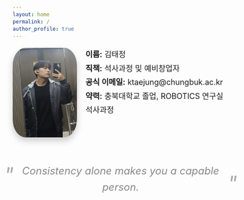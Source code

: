 ```yaml
---
layout: home
permalink: /
author_profile: true
---
```


<style>
  /* 프로필 영역 스타일 */
  .profile-container {
    display: flex;
    align-items: flex-start;
    margin-bottom: 30px;
    margin-top: 20px;
    flex-wrap: wrap; /* 모바일에서 줄바꿈 가능 */
  }

  .profile-container img {
    border-radius: 20%;
    width: 150px; /* 프로필 사진 크기 조정 */
    height: auto; /* 비율 유지 */
    margin-right: 20px;
    margin-bottom: 20px; /* 모바일에서 간격 추가 */
    box-shadow: 0 8px 16px rgba(0, 0, 0, 0.2);
  }

  .profile-details {
    font-size: var(--profile-font-size, 18px);
    line-height: 1.8; /* 줄 간격 */
    flex: 1; /* 내용이 사진 옆에 자연스럽게 위치 */
  }

  .profile-details strong {
    font-weight: bold;
  }

  .profile-details span {
    display: block;
    margin-bottom: 8px;
  }

  /* 인용구 스타일 */
  .blockquote {
    font-size: 24px; /* 크기 조정 */
    line-height: 1.6;
    font-style: italic;
    color: #888;
    text-align: center;
    position: relative;
    margin: 40px 0;
  }

  .blockquote::before,
  .blockquote::after {
    content: '"';
    font-size: 48px;
    color: #aaa;
    position: absolute;
  }

  .blockquote::before {
    top: -10px;
    left: -20px;
  }

  .blockquote::after {
    bottom: -10px;
    right: -20px;
  }

  /* 카테고리 스타일 */
  .category-container {
    display: flex;
    flex-direction: column; /* 세로로 배치 */
    align-items: center; /* 가운데 정렬 */
    gap: 20px; /* 간격 추가 */
    margin-top: 40px;
    padding: 20px;
  }

  .category-item {
    text-align: center;
    font-size: 16px;
    color: #ffffff;
    border-radius: 10px;
    box-shadow: 0 4px 8px rgba(0, 0, 0, 0.2);
    padding: 20px;
    transition: transform 0.3s ease, box-shadow 0.3s ease;
    width: 80%; /* 세로 배치에서 중앙에 적절한 너비 */
  }

  .category-item:hover {
    transform: scale(1.05);
    box-shadow: 0 6px 12px rgba(0, 0, 0, 0.4);
  }

  .category-item a {
    text-decoration: none;
    color: #ffffff;
    font-size: 18px;
    font-weight: bold;
    display: block;
  }

  .category-item a span {
    font-size: 36px; /* 아이콘 크기 조정 */
    display: block;
    color: #f39c12;
    margin-bottom: 10px;
  }

  /* 반응형 스타일 */
  @media (max-width: 768px) {
    .profile-container {
      flex-direction: column; /* 모바일에서 세로 배치 */
      align-items: center; /* 가운데 정렬 */
    }

    .profile-container img {
      margin-right: 0; /* 마진 제거 */
    }

    .category-item {
      width: calc(100% - 40px); /* 모바일에서 전체 너비 사용 */
    }

    .blockquote {
      font-size: 20px; /* 모바일에서 크기 줄임 */
    }
  }
</style>

<div class="profile-container">
  <img src="/images/블로그메인사진2.jpg" alt="Profile Picture">
  <div class="profile-details">
    <strong>이름:</strong> 김태정<br>
    <strong>직책:</strong> 석사과정 및 예비창업자<br>
    <strong>공식 이메일:</strong> ktaejung@chungbuk.ac.kr<br>
    <strong>약력:</strong> 충북대학교 졸업, ROBOTICS 연구실 석사과정
  </div>
</div>

<div class="blockquote">
  Consistency alone makes you a capable person.
</div>
